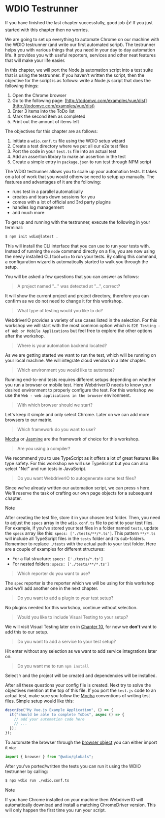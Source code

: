 # WDIO Testrunner

If you have finished the last chapter successfully, good job 👍! If you just started with this chapter then no worries.

We are going to set up everything to automate Chrome on our machine with the WDIO testrunner (and write our first automated script). The testrunner helps you with various things that you need in your day to day automation life. It provides you with useful reporters, services and other neat features that will make your life easier.

In this chapter, we will port the Node.js automation script into a test suite that is using the testrunner. If you haven't written the script, then the objective for the script is as follows: write a Node.js script that does the following things:

1. Open the Chrome browser
2. Go to the following page: [http://todomvc.com/examples/vue/dist](http://todomvc.com/examples/vue/dist)
3. Enter 3 items into the ToDo list
4. Mark the second item as completed
5. Print out the amount of items left

The objectives for this chapter are as follows:

1. Initiate a `wdio.conf.ts` file using the WDIO setup wizard
2. Create a test directory where we put all our e2e test files
3. Port the code in your `test.ts` file into an actual test
4. Add an assertion library to make an assertion in the test
5. Create a simple entry in `package.json` to run test through NPM script

The WDIO testrunner allows you to scale up your automation tests. It takes on a lot of work that you would otherwise need to setup up manually. The features and advantages of it are the following:

- runs test in a parallel automatically
- creates and tears down sessions for you
- comes with a lot of official and 3rd party plugins
- handles log management
- and much more

To get up and running with the testrunner, execute the following in your terminal:

```sh
$ npm init wdio@latest .
```

This will install the CLI interface that you can use to run your tests with. Instead of running the `node` command directly on a file, you are now using the newly installed CLI tool `wdio` to run your tests. By calling this command, a configuration wizard is automatically started to walk you through the setup.

You will be asked a few questions that you can answer as follows:

> A project named "..." was detected at "...", correct?

It will show the current project and project directory, therefore you can confirm as we do not need to change it for this workshop.

> What type of testing would you like to do?

WebdriverIO provides a variety of use cases listed in the selection. For this workshop we will start with the most common option which is `E2E Testing - of Web or Mobile Applications` but feel free to explore the other options after the workshop.

> Where is your automation backend located?

As we are getting started we want to run the test, which will be running on your local machine. We will integrate cloud vendors in a later chapter.

> Which environment you would like to automate?

Running end-to-end tests requires different setups depending on whether you run a browser or mobile test. Here WebdriverIO needs to know your desired environment to properly configure the test. For this workshop we use the `Web - web applications in the browser` environment.

> With which browser should we start?

Let's keep it simple and only select Chrome. Later on we can add more browsers to our matrix.

> Which framework do you want to use?

[Mocha](https://mochajs.org/) or [Jasmine](https://jasmine.github.io/) are the framework of choice for this workshop.

> Are you using a compiler?

We recommend you to use TypeScript as it offers a lot of great features like type safety. For this workshop we will use TypeScript but you can also select "No!" and run tests in JavaScript.

> Do you want WebdriverIO to autogenerate some test files?

Since we've already written our automation script, we can press `n` here. We'll reserve the task of crafting our own page objects for a subsequent chapter.

> [!NOTE]
> After creating the test file, store it in your chosen test folder. Then, you need to adjust the `specs` array in the `wdio.conf.ts` file to point to your test files. For example, if you've stored your test files in a folder named `tests`, update the `specs` array like this: `specs: ['./tests/**/*.ts']`. This pattern `**/*.ts` will include all TypeScript files in the `tests` folder and its sub-folders. Remember to replace `./tests` with the actual path to your test folder. Here are a couple of examples for different structures:
>
> - For a flat structure: `specs: ['./tests/*.ts']`
> - For nested folders: `specs: ['./tests/**/*.ts']`

> Which reporter do you want to use?

The `spec` reporter is the reporter which we will be using for this workshop and we'll add another one in the next chapter.

> Do you want to add a plugin to your test setup?

No plugins needed for this workshop, continue without selection.

> Would you like to include Visual Testing to your setup?

We will visit Visual Testing later on in [Chapter 10](./chapter_10.md), for now we **don't** want to add this to our setup.

> Do you want to add a service to your test setup?

Hit enter without any selection as we want to add service integrations later on.

> Do you want me to run `npm install`

Select `Y` and the project will be created and dependencies will be installed.

After all these questions your config file is created. Next try to solve the objectives mention at the top of this file. If you port the `test.js` code to an actual test, make sure you follow the [Mocha](https://mochajs.org/) conventions of writing test files. Simple setup would like this:

```js
describe("My Vue.js Example Application", () => {
  it("should be able to complete ToDos", async () => {
    // add your automation code here
    // ...
  });
});
```

To automate the browser through the [browser object](https://webdriver.io/docs/api/browser) you can either import it via:

```ts
import { browser } from "@wdio/globals";
```

After you've ported/written the tests you can run it using the WDIO testrunner by calling:

```sh
$ npx wdio run ./wdio.conf.ts
```

> [!NOTE]
> If you have Chrome installed on your machine then WebdriverIO will automatically download and install a matching ChromeDriver version. This will only happen the first time you run your script.
